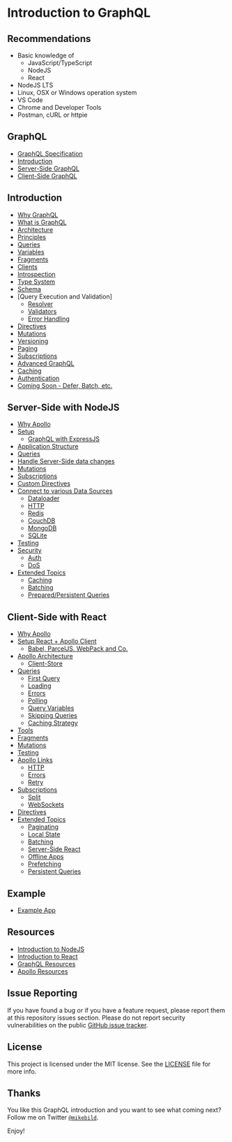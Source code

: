 # Introduction to GraphQL

## Recommendations

- Basic knowledge of
  - JavaScript/TypeScript
  - NodeJS
  - React
- NodeJS LTS
- Linux, OSX or Windows operation system
- VS Code
- Chrome and Developer Tools
- Postman, cURL or httpie

## GraphQL

- [GraphQL Specification](https://facebook.github.io/graphql/)
- [Introduction](#introduction)
- [Server-Side GraphQL](#server-side-with-nodejs)
- [Client-Side GraphQL](#client-side-with-react)

## Introduction

- [Why GraphQL](introduction-graphql/0-intro.md)
- [What is GraphQL](introduction-graphql/1-graphql.md)
- [Architecture](introduction-graphql/2-architecture.md)
- [Principles](introduction-graphql/3-principles.md)
- [Queries](introduction-graphql/4-queries.md)
- [Variables](introduction-graphql/9-variables.md)
- [Fragments](introduction-graphql/8-fragments.md)
- [Clients](introduction-graphql/5-clients.md)
- [Introspection](introduction-graphql/6-introspection.md)
- [Type System](introduction-graphql/7-types.md)
- [Schema](introduction-graphql/12-schema.md)
- [Query Execution and Validation]
  - [Resolver](introduction-graphql/14-resolver.md)
  - [Validators](introduction-graphql/21-validators.md)
  - [Error Handling](introduction-graphql/15-errors.md)
- [Directives](introduction-graphql/10-directives.md)
- [Mutations](introduction-graphql/13-mutations.md)
- [Versioning](introduction-graphql/16-versioning.md)
- [Paging](introduction-graphql/11-paging.md)
- [Subscriptions](introduction-graphql/17-subscriptions.md)
- [Advanced GraphQL]()
- [Caching]()
- [Authentication]()
- [Coming Soon - Defer, Batch, etc.](introduction-graphql/19-soon.md)

## Server-Side with NodeJS

- [Why Apollo](introduction-apollo/0-intro.md)
- [Setup](introduction-apollo/1-setup.md)
  - [GraphQL with ExpressJS](introduction-graphql/20-expressjs.md)
- [Application Structure](introduction-apollo/2-app-structure.md)
- [Queries](introduction-apollo/3-queries.md)
- [Handle Server-Side data changes](introduction-apollo/4-handle-server-data-changes.md)
- [Mutations](introduction-apollo/5-mutations.md)
- [Subscriptions](introduction-apollo/6-subscriptions.md)
- [Custom Directives]()
- [Connect to various Data Sources]()
  - [Dataloader]()
  - [HTTP]()
  - [Redis]()
  - [CouchDB]()
  - [MongoDB]()
  - [SQLite]()
- [Testing](introduction-graphql/18-testing.md)
- [Security]()
  - [Auth]()
  - [DoS]()
- [Extended Topics]()
  - [Caching]()
  - [Batching]()
  - [Prepared/Persistent Queries]()

## Client-Side with React

- [Why Apollo]()
- [Setup React + Apollo Client]()
  - [Babel, ParcelJS, WebPack and Co.]()
- [Apollo Architecture]()
  - [Client-Store](introduction-apollo/7-store.md)
- [Queries]()
  - [First Query]()
  - [Loading]()
  - [Errors]()
  - [Polling]()
  - [Query Variables]()
  - [Skipping Queries]()
  - [Caching Strategy](introduction-apollo/8-caching-strategy.md)
- [Tools]()
- [Fragments]()
- [Mutations]()
- [Testing]()
- [Apollo Links]()
  - [HTTP]()
  - [Errors]()
  - [Retry]()
- [Subscriptions]()
  - [Split]()
  - [WebSockets]()
- [Directives]()
- [Extended Topics]()
  - [Paginating]()
  - [Local State]()
  - [Batching]()
  - [Server-Side React]()
  - [Offline Apps]()
  - [Prefetching]()
  - [Persistent Queries]()

## Example

- [Example App](example/README.md)

## Resources

- [Introduction to NodeJS](https://github.com/mikebild/introduction-nodejs)
- [Introduction to React](https://github.com/mikebild/introduction-react)
- [GraphQL Resources](introduction-graphql/resources.md)
- [Apollo Resources](introduction-apollo/resources.md)

## Issue Reporting

If you have found a bug or if you have a feature request, please report them at this repository issues section. Please do not report security vulnerabilities on the public [GitHub issue tracker](https://github.com/mikebild/introduction-graphql/issues).

## License

This project is licensed under the MIT license. See the [LICENSE](LICENSE) file for more info.

## Thanks

You like this GraphQL introduction and you want to see what coming next? Follow me on Twitter [`@mikebild`](https://twitter.com/mikebild).

Enjoy!
